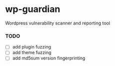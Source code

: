 # wp-guardian
Wordpress vulnerability scanner and reporting tool
### TODO
- [ ] add plugin fuzzing
- [ ] add theme fuzzing
- [ ] add md5sum version fingerprinting 